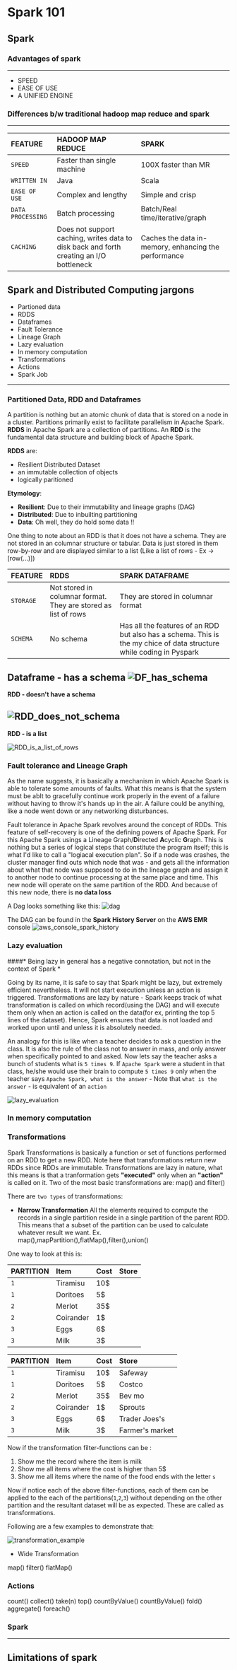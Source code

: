 # Spark 101

## Spark

### Advantages of spark
---
- SPEED
- EASE OF USE
- A UNIFIED ENGINE

### Differences b/w traditional hadoop map reduce and spark
---

| FEATURE 		 	 | HADOOP MAP REDUCE 		 	 | SPARK   						|			  
|:-------------------------- |:--------------------------|:--------------------------|
| `SPEED`      			 	 | Faster than single machine 	 | 100X faster than MR   |   			 	 
| `WRITTEN IN`    	 | Java      						 	  | Scala      			 |	 
| `EASE OF USE` 	 | Complex and lengthy 						 	  | Simple and crisp    |  			 	 
| `DATA PROCESSING` 	 	 | Batch processing 							 	 | Batch/Real time/iterative/graph |     			 	 
| `CACHING` 	 	 | Does not support caching, writes data to disk back and forth creating an I/O bottleneck    	  | Caches the data in-memory, enhancing the performance |     			 	 

## Spark and Distributed Computing jargons

- Partioned data
- RDDS
- Dataframes
- Fault Tolerance
- Lineage Graph
- Lazy evaluation
- In memory computation
- Transformations
- Actions
- Spark Job
---

### Partitioned Data, RDD and Dataframes
A partition is nothing but an atomic chunk of data that is stored on a node in a cluster. Partitions primarily exist to facilitate parallelism in Apache Spark. **RDDS** in Apache Spark are a collection of partitions. An **RDD** is the fundamental data structure and building block of Apache Spark.

**RDDS** are:
  - Resilient Distributed Dataset
  - an immutable collection of objects
  - logically paritioned


**Etymology**:
- **Resilient**: Due to their immutability and lineage graphs (DAG)
- **Distributed**: Due to inbuilting partitioning
- **Data**: Oh well, they do hold some data !!


One thing to note about an RDD is that it does not have a schema. They are not stored in an columnar structure or tabular. Data is just stored in them row-by-row and are displayed similar to a list (Like a list of rows - Ex -> [row(...)])

| FEATURE 		 	 | RDDS 		 	 | SPARK DATAFRAME   				|					  
|:-------------------------- |:-------------------------|:-------------------------|
| `STORAGE`      			 	 | Not stored in columnar format. They are stored as list of rows 	 | They are stored in columnar format  |  
| `SCHEMA`      			 	 | No schema 	 | Has all the features of an RDD but also has a schema. This is the my chice of data structure while coding in Pyspark
**Dataframe - has a schema**
![DF_has_schema](https://github.com/JyotsnaP/Spark/blob/master/Images/df_has_schema.png)
--
**RDD - doesn't have a schema**

![RDD_does_not_schema](https://github.com/JyotsnaP/Spark/blob/master/Images/rdd_does_not_schema.png)
--
**RDD - is a list**

![RDD_is_a_list_of_rows](https://github.com/JyotsnaP/Spark/blob/master/Images/rdd_is_a_list_of_rows.png)

### Fault tolerance and Lineage Graph
As the name suggests, it is basically a mechanism in which Apache Spark is able to tolerate some amounts of faults. What this means is that the system must be ablt to gracefully continue work properly in the event of a failure without having to throw it's hands up in the air. A failure could be anything, like a node went down or any networking disturbances. 

Fault tolerance in Apache Spark revolves around the concept of RDDs. This feature of self-recovery is one of the defining powers of Apache Spark. For this Apache Spark usings a Lineage Graph/**D**irected **A**cyclic **G**raph. This is nothing but a series of logical steps that constitute the program itself; this is what I'd like to call a "logiacal execution plan". So if a node was crashes, the cluster manager find outs which node that was - and gets all the information about what that node was supposed to do in the lineage graph and assign it to another node to continue processing at the same place and time. This new node will operate on the same partition of the RDD. And because of this new node, there is **no data loss**

A Dag looks something like this: 
![dag](https://github.com/JyotsnaP/Spark/blob/master/Images/dag.png)

The DAG can be found in the **Spark History Server** on the **AWS EMR** console 
![aws_console_spark_history](https://github.com/JyotsnaP/Spark/blob/master/Images/aws_console_spark_history.png)

### Lazy evaluation
####* Being lazy in general has a negative connotation, but not in the context of Spark *

Going by its name, it is safe to say that Spark might be lazy, but extremely efficient nevertheless. It will not start execution unless an action is triggered. Transformations are lazy by nature - Spark keeps track of what transformation is called on which record(using the DAG) and will execute them only when an action is called on the data(for ex, printing the top 5 lines of the dataset). Hence, Spark ensures that data is not loaded and worked upon until and unless it is absolutely needed.

An analogy for this is like when a teacher decides to ask a question in the class. It is also the rule of the class not to answer in mass, and only answer when specifically pointed to and asked. Now lets say the teacher asks a bunch of students what is `5 times 9`. If `Apache Spark` were a student in that class, he/she would use their brain to compute `5 times 9` only when the teacher says `Apache Spark, what is the answer` - Note that `what is the answer` - is equivalent of an `action`

![lazy_evaluation](https://github.com/JyotsnaP/Spark/blob/master/Images/lazy_evaluation.png)

### In memory computation


### Transformations
Spark Transformations is basically a function or set of functions performed on an RDD to get a new RDD. Note here that transformations return new RDDs since RDDs are immutable. Transformations are lazy in nature, what this means is that a tranformation gets **"executed"** only when an **"action"** is called on it. Two of the most basic transformations are: map() and filter()

There are `two types` of transformations: 
 - **Narrow Transformation**
  All the elements required to compute the records in a single partition reside in a single partition of the parent RDD. This means that a subset of the partition can be used to calculate whatever result we want. 
  Ex. 
  map(),mapPartition(),flatMap(),filter(),union()

  One way to look at this is: 

| PARTITION 		 	 | Item 		 	 | Cost   				| Store   				|					  
|:-------------------------- |:-------------------------|:-------------------------|:-------------------------|
| `1`      			 	 | Tiramisu 	 | 10$  |	|
| `1`      			 	 | Doritoes 	 | 5$ |	|
| `2`      			 	 | Merlot 	 | 35$  |  |
| `2`      			 	 | Coirander 	 | 1$  |	|  
| `3`      			 	 | Eggs 	 | 6$  |  |
| `3`      			 	 | Milk 	 | 3$  |  |


| PARTITION| Item| Cost| Store |
|:------------------ |:------------------------------|:-----------------------------|:-----------------------------|
| `1`| Tiramisu 	 	 | 10$		 |	Safeway						|
| `1`  | Doritoes 	 	 | 5$		 |	Costco						|
| `2` | Merlot    	 	 | 35$		 |	Bev mo 						|
| `2`  | Coirander 	 	 | 1$		 |	Sprouts						|
| `3`  | Eggs		 	 	 | 6$		 |	Trader Joes's				|
| `3` | Milk		 	 	 | 3$		 |	Farmer's market				|

Now if the transformation filter-functions can be : 
1. Show me the record where the item is milk
2. Show me all items where the cost is higher than 5$
3. Show me all items where the name of the food ends with the letter `s`

Now if notice each of the above filter-functions, each of them can be applied to the each of the partitions(`1`,`2`,`3`) without depending on the other partition and the resultant dataset will be as expected. These are called as transformations. 

Following are a few examples to demonstrate that:

![transformation_example](https://github.com/JyotsnaP/Spark/blob/master/Images/transformation_example.png)



- Wide Transformation


map()
filter()
flatMap()

### Actions
count()
collect()
take(n)
top()
countByValue()
countByValue()
fold()
aggregate()
foreach()

### Spark

---
## Limitations of spark


